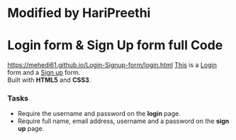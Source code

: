 # Modified by HariPreethi
# Login form & Sign Up form full Code
https://mehedi61.github.io/Login-Signup-form/login.html
[This]() is a [Login](https://github.com/Hari-Preethi-B/Login-Signup-Form-html.git) form and a [Sign up](https://github.com/Hari-Preethi-B/Login-Signup-Form-html.git) form.  
Built with **HTML5** and **CSS3**. 

### Tasks

* Require the username and password on the **login** page.
* Require full name, email address, username and a password on the **sign up** page.
